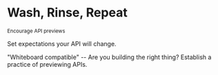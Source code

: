 # Wash, Rinse, Repeat
<sup>Encourage API previews</sup>

Set expectations your API will change.


"Whiteboard compatible" -- Are you building the right thing? Establish a practice of previewing APIs.